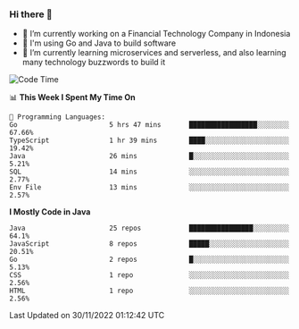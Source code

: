 ### Hi there 👋

<!--
**mazzama/mazzama** is a ✨ _special_ ✨ repository because its `README.md` (this file) appears on your GitHub profile.

Here are some ideas to get you started:

- 🔭 I’m currently working on ...
- 🌱 I’m currently learning ...
- 👯 I’m looking to collaborate on ...
- 🤔 I’m looking for help with ...
- 💬 Ask me about ...
- 📫 How to reach me: ...
- 😄 Pronouns: ...
- ⚡ Fun fact: ...
-->

- 🔭 I’m currently working on a Financial Technology Company in Indonesia
- :gun: I'm using Go and Java to build software
- 🌱 I’m currently learning microservices and serverless, and also learning many technology buzzwords to build it

<!--START_SECTION:waka-->
![Code Time](http://img.shields.io/badge/Code%20Time-2%2C441%20hrs%2053%20mins-blue)

📊 **This Week I Spent My Time On** 

```text
💬 Programming Languages: 
Go                       5 hrs 47 mins       █████████████████░░░░░░░░   67.66% 
TypeScript               1 hr 39 mins        ████░░░░░░░░░░░░░░░░░░░░░   19.42% 
Java                     26 mins             █░░░░░░░░░░░░░░░░░░░░░░░░   5.21% 
SQL                      14 mins             ░░░░░░░░░░░░░░░░░░░░░░░░░   2.77% 
Env File                 13 mins             ░░░░░░░░░░░░░░░░░░░░░░░░░   2.57%

```

**I Mostly Code in Java** 

```text
Java                     25 repos            ████████████████░░░░░░░░░   64.1% 
JavaScript               8 repos             █████░░░░░░░░░░░░░░░░░░░░   20.51% 
Go                       2 repos             █░░░░░░░░░░░░░░░░░░░░░░░░   5.13% 
CSS                      1 repo              ░░░░░░░░░░░░░░░░░░░░░░░░░   2.56% 
HTML                     1 repo              ░░░░░░░░░░░░░░░░░░░░░░░░░   2.56%

```



 Last Updated on 30/11/2022 01:12:42 UTC
<!--END_SECTION:waka-->
